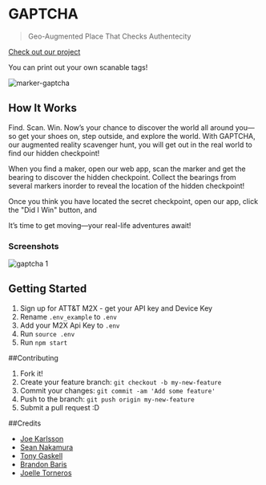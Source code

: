 # GAPTCHA

> Geo-Augmented Place That Checks Authentecity

[Check out our project](https://gaptcha.herokuapp.com/)

You can print out your own scanable tags!

![marker-gaptcha](https://cloud.githubusercontent.com/assets/4650739/23925756/cfb66f78-08b4-11e7-88e5-bbb76725625b.png)

## How It Works

Find. Scan. Win. Now’s your chance to discover the world all around you—so get your shoes on, step outside, and explore the world. With GAPTCHA, our augmented reality scavenger hunt, you will get out in the real world to find our hidden checkpoint!

When you find a maker, open our web app, scan the marker and get the bearing to discover the hidden checkpoint. Collect the bearings from several markers inorder to reveal the location of the hidden checkpoint!

Once you think you have located the secret checkpoint, open our app, click the "Did I Win" button, and

It’s time to get moving—your real-life adventures await!

### Screenshots
![gaptcha 1](https://cloud.githubusercontent.com/assets/4650739/23925691/83c28494-08b4-11e7-8114-7adca1c6c65f.png)


## Getting Started

1. Sign up for ATT&T M2X - get your API key and Device Key
1. Rename `.env_example` to `.env`
1. Add your M2X Api Key to `.env`
1. Run `source .env`
1. Run `npm start`

##Contributing

1. Fork it!
2. Create your feature branch: ```git checkout -b my-new-feature```
3. Commit your changes: ```git commit -am 'Add some feature'```
4. Push to the branch: ````git push origin my-new-feature````
5. Submit a pull request :D

##Credits

- [Joe Karlsson](https://github.com/JoeKarlsson/)
- [Sean Nakamura](https://github.com/senakamura/)
- [Tony Gaskell](https://github.com/thgaskell/)
- [Brandon Baris](https://github.com/brandonbaris/)
- [Joelle Torneros](https://github.com/jmt75200/)
